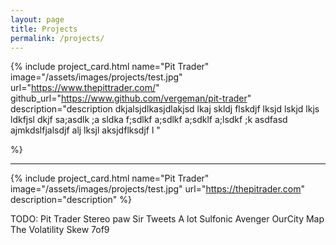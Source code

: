 ```yaml
---
layout: page
title: Projects
permalink: /projects/
---
```


<style>
    .project-card {
        margin-bottom: 2rem;
    }

    .project-card .img {
        max-width: 50%;
        margin-bottom: 1rem;
    }
    .project-card .img img {
        border-radius: 4px;
        border: 1px solid #000;
    }


    .project-card .text h3 {
        display: flex;
        margin-top: 2rem;
    }
    .project-card a.github-icon { margin-right: .8rem;}

    hr.section::before {
        content: "";
    }

    hr.section::after { content: "---"; }
</style>


{% include project_card.html
    name="Pit Trader"
    image="/assets/images/projects/test.jpg"
    url="https://www.thepittrader.com/"
    github_url="https://www.github.com/vergeman/pit-trader"
    description="description dkjalsjdlkasjdlakjsd lkaj skldj flskdjf lksjd lskjd lkjs ldkfjsl dkjf sa;asdlk ;a sldka f;sdlkf a;sdlkf a;sdklf a;lsdkf ;k asdfasd ajmkdslfjalsdjf alj lksjl aksjdflksdjf l "

%}

<hr class="section" />

{% include project_card.html
    name="Pit Trader"
    image="/assets/images/projects/test.jpg"
    url="https://thepitrader.com"
    description="description"
%}


TODO:
Pit Trader
Stereo paw
Sir Tweets A lot
Sulfonic Avenger
OurCity Map
The Volatility Skew
7of9
